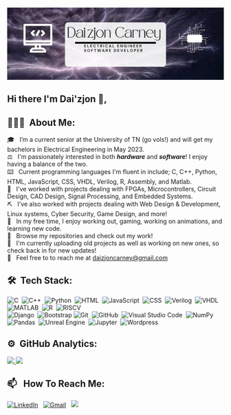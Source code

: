 ![Daizjon Banner](https://github.com/Daizjon/Daizjon/blob/main/logo.jpg)

## Hi there I'm Dai'zjon 👋,

## 👨🏻‍💻 &nbsp;About Me:
 
🎓 &nbsp; I’m a current senior at the University of TN (go vols!) and will get my bachelors in Electrical Engineering in May 2023. \
⚖️ &nbsp; I'm passionately interested in both ***hardware*** and ***software***! I enjoy having a balance of the two. \
⌨️ &nbsp; Current programming languages I'm fluent in include; C, C++, Python, HTML, JavaScript, CSS, VHDL, Verilog, R, Assembly, and Matlab. \
🔨 &nbsp; I've worked with projects dealing with FPGAs, Microcontrollers, Circuit Design, CAD Design, Signal Processing, and Embedded Systems. \
⛏  &nbsp; I've also worked with projects dealing with Web Design & Development, Linux systems, Cyber Security, Game Design, and more! \
💪 &nbsp; In my free time, I enjoy working out, gaming, working on animations, and learning new code. \
📜 &nbsp; Browse my repositories and check out my work! \
📅 &nbsp; I'm currently uploading old projects as well as working on new ones, so check back in for new updates! \
📨 &nbsp; Feel free to to reach me at daizjoncarney@gmail.com


## 🛠 &nbsp;Tech Stack:
![C](https://img.shields.io/badge/-C-05122A?style=flat&logo=C&logoColor=A8B9CC)&nbsp;
![C++](https://img.shields.io/badge/-C++-05122A?style=flat&logo=C%2B%2B&logoColor=00599C)&nbsp;
![Python](https://img.shields.io/badge/-Python-05122A?style=flat&logo=python)&nbsp;
![HTML](https://img.shields.io/badge/-HTML-05122A?style=flat&logo=HTML5)&nbsp;
![JavaScript](https://img.shields.io/badge/-JavaScript-05122A?style=flat&logo=javascript)&nbsp;
![CSS](https://img.shields.io/badge/-CSS-05122A?style=flat&logo=CSS3&logoColor=1572B6)&nbsp;
![Verilog](https://img.shields.io/badge/-Verilog-05122A?style=flat&logo=Verilog&logoColor=FFA518)&nbsp;
![VHDL](https://img.shields.io/badge/-VHDL-05122A?style=flat&logo=VHDL&logoColor=FFA518)&nbsp;
![MATLAB](https://img.shields.io/badge/-MATLAB-05122A?style=flat&logo=MATLAB&logoColor=FFA518)&nbsp;
![R](https://img.shields.io/badge/-R-05122A?style=flat&logo=R&logoColor=FFA518)&nbsp;
![RISCV](https://img.shields.io/badge/-RISCV-05122A?style=flat&logo=RISCV&logoColor=FFA518)&nbsp;\
![Django](https://img.shields.io/badge/-Django-05122A?style=flat&logo=django&logoColor=092E20)&nbsp;
![Bootstrap](https://img.shields.io/badge/-Bootstrap-05122A?style=flat&logo=bootstrap&logoColor=563D7C)
![Git](https://img.shields.io/badge/-Git-05122A?style=flat&logo=git)&nbsp;
![GitHub](https://img.shields.io/badge/-GitHub-05122A?style=flat&logo=github)&nbsp;
![Visual Studio Code](https://img.shields.io/badge/-Visual%20Studio%20Code-05122A?style=flat&logo=visual-studio-code&logoColor=007ACC)&nbsp;
![NumPy](https://img.shields.io/badge/numpy%20-%23013243.svg?&style=flat&logo=numpy&logoColor=white)&nbsp;
![Pandas](https://img.shields.io/badge/pandas%20-%23150458.svg?&style=flat&logo=pandas&logoColor=white)&nbsp;
![Unreal Engine](https://img.shields.io/badge/-Unreal%20Engine-05122A?style=flat&logo=Unreal-Engine&logoColor=007ACC)&nbsp;
![Jupyter](https://img.shields.io/badge/Jupyter%20-%23150458.svg?&style=flat&logo=Jupyter&logoColor=white)&nbsp;
![Wordpress](https://img.shields.io/badge/Wordpress%20-%23150458.svg?&style=flat&logo=Wordpress&logoColor=white)&nbsp;


## ⚙️ &nbsp;GitHub Analytics:

<p align="left">
<a href="https://github.com/Daizjon">
  <img height="180em" src="https://github-readme-stats-eight-theta.vercel.app/api?username=Daizjon&show_icons=true&theme=algolia&include_all_commits=true&count_private=true"/>
  <img height="180em" src="https://github-readme-stats-eight-theta.vercel.app/api/top-langs/?username=Daizjon&layout=compact&langs_count=8&theme=algolia"/>
</a>
</p>

## 📫 &nbsp; How To Reach Me:
<a href="https://www.linkedin.com/in/daizjon-carney/"><img alt="LinkedIn" src="https://img.shields.io/badge/linkedin%20-%230077B5.svg?&style=flat&logo=linkedin&logoColor=white"/></a> &nbsp;
<a href="mailto:daizjoncarney@gmail.com"><img alt="Gmail" src="https://img.shields.io/badge/Gmail-D14836?style=flat&logo=gmail&logoColor=white" /></a> &nbsp;
<a href="https://instagram.com/zjondai"><img src="https://img.shields.io/badge/-@zjondai-E4405F?style=flat&logo=Instagram&logoColor=white"/></a> &nbsp;


